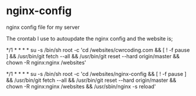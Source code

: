 # nginx-config
nginx config file for my server

The crontab I use to autoupdate the nginx config and the website is;

*/1 * * * * su -s /bin/sh root -c 'cd /websites/cwrcoding.com && [ ! -f pause ] && /usr/bin/git fetch --all && /usr/bin/git reset --hard origin/master && chown -R nginx:nginx /websites'

*/1 * * * * su -s /bin/sh root -c 'cd /websites/nginx-config && [ ! -f pause ] && /usr/bin/git fetch --all && /usr/bin/git reset --hard origin/master && chown -R nginx:nginx /websites && /usr/sbin/nginx -s reload'

